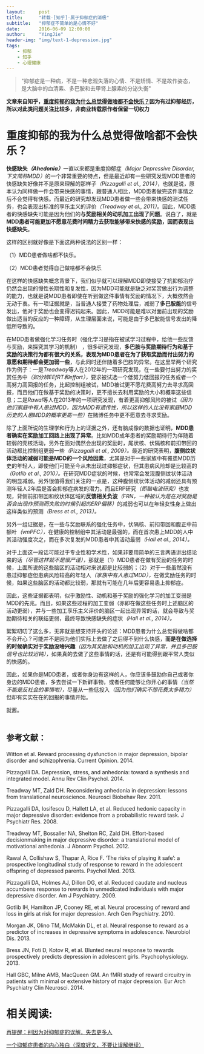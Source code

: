```yaml
---
layout:     post
title:      "转载-[知乎]-属于抑郁症的消极"
subtitle:   "抑郁症不简单的是心情不好"
date:       2016-06-09 12:00:00
author:     "YingJie"
header-img: "img/text-1-depression.jpg"
tags:
    - 抑郁
    - 知乎
    - 心理健康
---
```


> "抑郁症是一种病，不是一种悲观失落的心情、不是矫情、不是故作姿态，是大脑中的血清素、多巴胺和去甲肾上腺素的分泌失衡"

**文章来自知乎，[重度抑郁的我为什么总觉得做啥都不会快乐？](https://zhuanlan.zhihu.com/p/24909416 "重度抑郁的我为什么总觉得做啥都不会快乐？")因为有过抑郁经历，所以对此类问题关注比较多，非商业转载原作者保留一切权力**

<h1>重度抑郁的我为什么总觉得做啥都不会快乐？</h1>
<strong>快感缺失<i>（Ahedonia）</i></strong>一直以来都是重度抑郁症<i>（Major Depressive Disorder, 下文简称MDD）</i>的一个非常重要的特点，但是最近却有一些研究发现MDD患者的快感缺失好像并不是原来理解的那样子<i>（Pizzagalli et al., 2014）</i>，也就是说，原本认为同样做一件会带来快感的事情，跟普通人相比，MDD患者做完这件事情之后不会觉得有快感。而最近的研究却发现MDD患者做一些会带来快感的测试任务，也会表现出标准的享乐主义的评价<em>（Treadway et al., 2011）</em>。因此，MDD患者的快感缺失可能是因为他们的<strong>与奖励相关的动机加工出现了问题</strong>。说白了，就是<strong>MDD患者可能更加不愿意花费时间精力去获取能够带来快感的奖励，因而表现出快感缺失</strong>。
<p>
	这样的区别就好像是下面这两种说法的区别一样：
</p>
<p>
	（1）MDD患者做啥都不快乐。
</p>
<p>
	（2）MDD患者觉得自己做啥都不会快乐
</p>
<p>
	在这样的快感缺失概念背景下，我们似乎就可以理解MDD即使接受了抗抑郁治疗仍然会出现的慢性长期性和复发性，因为MDD可能就是缺乏对奖赏做出行为调整的能力，也就是说MDD患者即使在听到做这件事情有奖励的情况下，大概依然会无动于衷。有一项证据就是，当普通人接受了药物处理后，减弱了<strong>多巴胺能</strong>的信号发出，他对于奖励也会变得迟钝起来。因此，MDD可能是难以对面前出现的奖励做出适当的反应的一种障碍，从生理层面来说，可能是由于多巴胺能信号发出的降低所导致的。
</p>
<p>
	在MDD患者做强化学习任务时（强化学习是指在被试学习过程中，给他一些反馈与奖励，来探究其学习的机制） ，很多研究发现，<strong>多巴胺与奖励期待行为和基于奖励的决策行为都有很大的关系，表现为MDD患者在为了获取奖励而付出努力的意愿和期待都会更加弱一些</strong>，与此同时还伴随着多巴胺的异常。在这里举两个研究作为例子：一是<em>Treadway</em>等人在2012年的一项研究发现，在一些要付出努力的奖赏任务中<em>（如分辨EEfRT和effort），</em>要求被试选一个低努力低回报的任务或者一个高努力高回报的任务，比起控制组被试，MDD被试更不愿花费高努力去寻求高回报，而且他们在做基于奖励的决策时，更不擅长去利用奖励的大小和概率这些信息；二是<em>Rawal</em>等人在2013年的一项研究发现，有着更高抑郁风险的被试<em>（因为他们家庭中有人患过MDD，因为MDD有遗传性，所以这样的人比没有家庭MDD历史的人患MDD的概率更高一些）</em>在赌博任务中更不愿意去寻求奖励。
</p>
<p>
	除了上面所说的生理学和行为上的证据之外，还有脑成像的数据也证明，<strong>MDD患者确实在奖励加工回路上出现了异常</strong>。比如MDD成年患者的奖励期待行为伴随着较弱的壳核活动，另外在面对偶然会出现的奖励时，尾状核、伏隔核和前扣带回的活动都比控制组更弱一些<em>（Pizzagalli et al., 2009）。</em>最近的研究表明，<strong>腹侧纹状体活动的减弱可能是MDD的一个风险因素</strong>，尤其是对于一些家族中有罹患MDD历史的年轻人，即使他们可能至今从未出现过抑郁症状，但其患病风险却是比较高的<em>（Gotlib et al., 2010）。</em>在研究MDD症状的时候，也常常会发现腹侧纹状体活动的明显减弱。另外很值得我们关注的一点是，这种腹侧纹状体活动的减弱还具有预测年轻人2年后是否会抑郁症病发的潜力。而且ERP研究<em>（即脑电波研究）</em>也发现，背侧前扣带回和纹状体区域的<strong>反馈相关负波</strong><em>（FRN，一种被认为是在对奖励是否会出现作预测而失败的时候引起的ERP偏移）</em>的减弱也可以在年轻女性身上做出这样类似的预测<em>（Bress et al., 2013）。</em>
</p>
<p>
	另外一组证据是，在一些与奖励联系的强化任务中，伏隔核、前扣带回和腹正中前额叶<em>（vmPFC），</em>在健康的控制组中其活动是最强的，而在首次患上MDD的人中其活动强度次之，而在多次复发的MDD患者中其活动最弱<em>（Hall et al., 2014）。</em>
</p>
<p>
	对于上面这一段话可能过于专业性和学术性，如果非要用简单的三言两语讲出结论来的话<em>（尽管这样就不是很严谨），</em>那就是（1）MDD患者在做有奖励的任务的时候，上面所说的这些脑区的活动相对来说都是比较弱的；（2）对于一些虽然没有患过抑郁症但患病风险较高的年轻人<em>（家族中有人患过MDD），</em>在做奖励任务的时候，如果这些脑区的活动都比较弱，那就有可能在几年后更容易患上抑郁症。
</p>
<p>
	因此，这些证据都表明，似乎激励性、动机和基于奖励的强化学习的加工变弱是MDD的先兆。而且，如果这些过程的加工变弱（亦即在做这些任务时上述脑区的活动更弱），并与一些加工享乐主义评价的脑区一起出现异常的话，就会导致与奖励期待相关的联结更弱，最终导致快感缺失的症状<em>（Hall et al., 2014）。</em>
</p>
<p>
	絮絮叨叨了这么多，无非就是想支持开头的论述：MDD患者为什么总觉得做啥都不会开心？可能并不是因为他们实际上去做了之后得不到什么快感，<strong>而是在做选择的时候确实对于奖励没啥兴趣</strong><em>（因为其奖励和动机的加工出现了异常，并且多巴胺信号也比较迟钝），</em>如果真的去做了这些事情的话，还是有可能得到跟平常人类似的快感的。
</p>
<p>
	因此，如果你是MDD患者，或者你身边有这样的人，你应该多鼓励你自己或者你身边的MDD患者，多去尝试一下新鲜事物，或者任何能够让你开心的事情<em>（当然不能是反社会的事情啦），</em>尽量从一些低投入<em>（因为他们确实不想花费太多精力）</em>但却有实实在在的回报的事情开始。
</p>
<p>
	就酱。<br>
	<br>
</p>
<h2>
<p>
	参考文献：
</p>
</h2>
<p>
	Witton et al. Reward processing dysfunction in major depression, bipolar disorder and schizophrenia. Current Opinion. 2014.
</p>
<p>
	Pizzagalli DA. Depression, stress, and anhedonia: toward a synthesis and integrated model. Annu Rev Clin Psychol. 2014.
</p>
<p>
	Treadway MT, Zald DH. Reconsidering anhedonia in depression: lessons from translational neuroscience. Neurosci Biobehav Rev. 2011.
</p>
<p>
	Pizzagalli DA, Iosifescu D, Hallett LA, et al. Reduced hedonic capacity in major depressive disorder: evidence from a probabilistic reward task. J Psychiatr Res. 2008.
</p>
<p>
	Treadway MT, Bossaller NA, Shelton RC, Zald DH. Effort-based decisionmaking in major depressive disorder: a translational model of motivational anhedonia. J Abnorm Psychol. 2012.
</p>
<p>
	Rawal A, Collishaw S, Thapar A, Rice F. ‘The risks of playing it safe’: a prospective longitudinal study of response to reward in the adolescent offspring of depressed parents. Psychol Med. 2013.
</p>
<p>
	Pizzagalli DA, Holmes AJ, Dillon DG, et al. Reduced caudate and nucleus accumbens response to rewards in unmedicated individuals with major depressive disorder. Am J Psychiatry. 2009.
</p>
<p>
	Gotlib IH, Hamilton JP, Cooney RE, et al. Neural processing of reward and loss in girls at risk for major depression. Arch Gen Psychiatry. 2010.
</p>
<p>
	Morgan JK, Olino TM, McMakin DL, et al. Neural response to reward as a predictor of increases in depressive symptoms in adolescence. Neurobiol Dis. 2013.
</p>
<p>
	Bress JN, Foti D, Kotov R, et al. Blunted neural response to rewards prospectively predicts depression in adolescent girls. Psychophysiology. 2013.
</p>
<p>
	Hall GBC, Milne AMB, MacQueen GM. An fMRI study of reward circuitry in patients with minimal or extensive history of major depression. Eur Arch Psychiatry Clin Neurosci. 2014.
</p>

<h1>相关阅读:</h1>

[再提醒：别因为对抑郁症的误解，失去更多人](http://daily.zhihu.com/story/4128994 "再提醒：别因为对抑郁症的误解，失去更多人")

[一个抑郁症患者的内心独白（深度好文，不要让误解继续）](http://www.360doc.com/content/15/0402/12/22641941_460038209.shtml "一个抑郁症患者的内心独白（深度好文，不要让误解继续）")